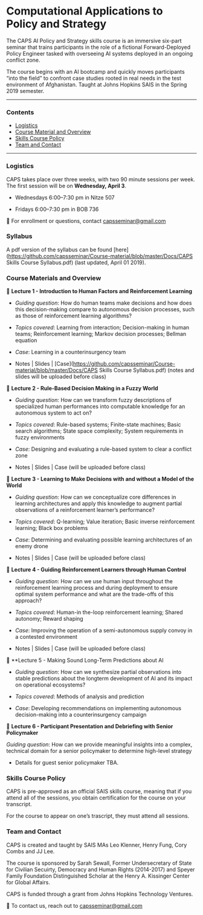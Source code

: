 # Computational Applications to Policy and Strategy

The CAPS AI Policy and Strategy skills course is an immersive six-part seminar that trains participants in the role of a fictional Forward-Deployed Policy Engineer tasked with overseeing AI systems deployed in an ongoing conflict zone. 

The course begins with an AI bootcamp and quickly moves participants “into the field” to confront case studies rooted in real needs in the test environment of Afghanistan. Taught at Johns Hopkins SAIS in the Spring 2019 semester. 

___

### Contents

* [Logistics](https://github.com/capsseminar/Course-material/blob/master/README.md#logistics)
* [Course Material and Overview](https://github.com/capsseminar/Course-material/blob/master/README.md#course-materials-and-overview)
* [Skills Course Policy](https://github.com/capsseminar/Course-material/blob/master/README.md#skills-course-policy)
* [Team and Contact](https://github.com/capsseminar/Course-material/blob/master/README.md#team-and-contact)

___

### Logistics 

CAPS takes place over three weeks, with two 90 minute sessions per week. The first session will be on **Wednesday, April 3**.

* Wednesdays 6:00–7:30 pm in Nitze 507

* Fridays 6:00–7:30 pm in BOB 736

:email: For enrollment or questions, contact capsseminar@gmail.com

### Syllabus

A pdf version of the syllabus can be found [here](https://github.com/capsseminar/Course-material/blob/master/Docs/CAPS Skills Course Syllabus.pdf) (last updated, April 01 2019).

### Course Materials and Overview

:blue_book: **Lecture 1 - Introduction to Human Factors and Reinforcement Learning**

* *Guiding question*: How do human teams make decisions and how does this decision-making compare to autonomous decision processes, such as those of reinforcement learning algorithms?

* *Topics covered*: Learning from interaction; Decision-making in human teams; Reinforcement learning;
Markov decision processes; Bellman equation

* *Case*: Learning in a counterinsurgency team

* Notes | Slides | [Case](https://github.com/capsseminar/Course-material/blob/master/Docs/CAPS Skills Course Syllabus.pdf) (notes and slides will be uploaded before class)

:blue_book: **Lecture 2 - Rule-Based Decision Making in a Fuzzy World**

* *Guiding question*: How can we transform fuzzy descriptions of specialized human performances into computable knowledge for an autonomous system to act on?

* *Topics covered*: Rule-based systems; Finite-state machines; Basic search algorithms; State space
complexity; System requirements in fuzzy environments

* *Case*: Designing and evaluating a rule-based system to clear a conflict zone

* Notes | Slides | Case (will be uploaded before class)

:blue_book: **Lecture 3 - Learning to Make Decisions with and without a Model of the World**

* *Guiding question*: How can we conceptualize core differences in learning architectures and apply this knowledge to augment partial observations of a reinforcement learner’s performance?

* *Topics covered*: Q-learning; Value iteration; Basic inverse reinforcement learning; Black box problems

* *Case*: Determining and evaluating possible learning architectures of an enemy drone

* Notes | Slides | Case (will be uploaded before class)

:blue_book: **Lecture 4 - Guiding Reinforcement Learners through Human Control**

* *Guiding question*: How can we use human input throughout the reinforcement learning process and during deployment to ensure optimal system performance and what are the trade-offs of this approach?

* *Topics covered*: Human-in the-loop reinforcement learning; Shared autonomy; Reward shaping

* *Case*: Improving the operation of a semi-autonomous supply convoy in a contested environment

* Notes | Slides | Case (will be uploaded before class)

:blue_book: **Lecture 5 - Making Sound Long-Term Predictions about AI

* *Guiding question*: How can we synthesize partial observations into stable predictions about the longterm development of AI and its impact on operational ecosystems?

* *Topics covered*: Methods of analysis and prediction

* *Case*: Developing recommendations on implementing autonomous decision-making into a counterinsurgency
campaign

:blue_book: **Lecture 6 - Participant Presentation and Debriefing with Senior Policymaker**

*Guiding question*: How can we provide meaningful insights into a complex, technical domain for a senior policymaker to determine high-level strategy

* Details for guest senior policymaker TBA.

### Skills Course Policy

CAPS is pre-approved as an official SAIS skills course, meaning that if you attend all of the sessions, you obtain certification for the course on your transcript.

For the course to appear on one’s trascript, they must attend all sessions.

### Team and Contact

CAPS is created and taught by SAIS MAs Leo Klenner, Henry Fung, Cory Combs and JJ Lee. 

The course is sponsored by Sarah Sewall, Former Undersecretary of State for Civilian Secuirty, Democracy and Human Rights (2014-2017) and Speyer Family Foundation Distinguished Scholar at the Henry A. Kissinger Center for Global Affairs.

CAPS is funded through a grant from Johns Hopkins Technology Ventures.

:email: To contact us, reach out to capsseminar@gmail.com




